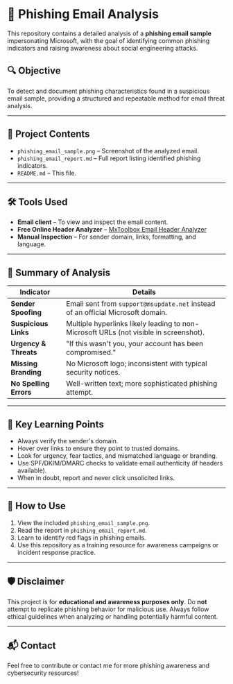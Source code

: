 # 📧 Phishing Email Analysis

This repository contains a detailed analysis of a **phishing email sample** impersonating Microsoft, with the goal of identifying common phishing indicators and raising awareness about social engineering attacks.

## 🔍 Objective

To detect and document phishing characteristics found in a suspicious email sample, providing a structured and repeatable method for email threat analysis.

---

## 📁 Project Contents

- `phishing_email_sample.png` – Screenshot of the analyzed email.
- `phishing_email_report.md` – Full report listing identified phishing indicators.
- `README.md` – This file.

---

## 🛠️ Tools Used

- **Email client** – To view and inspect the email content.
- **Free Online Header Analyzer** – [MxToolbox Email Header Analyzer](https://mxtoolbox.com/EmailHeaders.aspx)
- **Manual Inspection** – For sender domain, links, formatting, and language.

---

## 📝 Summary of Analysis

| Indicator                | Details                                                                 |
|--------------------------|-------------------------------------------------------------------------|
| **Sender Spoofing**      | Email sent from `support@msupdate.net` instead of an official Microsoft domain. |
| **Suspicious Links**     | Multiple hyperlinks likely leading to non-Microsoft URLs (not visible in screenshot). |
| **Urgency & Threats**    | "If this wasn't you, your account has been compromised."                |
| **Missing Branding**     | No Microsoft logo; inconsistent with typical security notices.          |
| **No Spelling Errors**   | Well-written text; more sophisticated phishing attempt.                 |

---

## 🧠 Key Learning Points

- Always verify the sender's domain.
- Hover over links to ensure they point to trusted domains.
- Look for urgency, fear tactics, and mismatched language or branding.
- Use SPF/DKIM/DMARC checks to validate email authenticity (if headers available).
- When in doubt, report and never click unsolicited links.

---

## 📎 How to Use

1. View the included `phishing_email_sample.png`.
2. Read the report in `phishing_email_report.md`.
3. Learn to identify red flags in phishing emails.
4. Use this repository as a training resource for awareness campaigns or incident response practice.

---

## 🛡️ Disclaimer

This project is for **educational and awareness purposes only**. Do **not** attempt to replicate phishing behavior for malicious use. Always follow ethical guidelines when analyzing or handling potentially harmful content.

---

## 📬 Contact

Feel free to contribute or contact me for more phishing awareness and cybersecurity resources!

